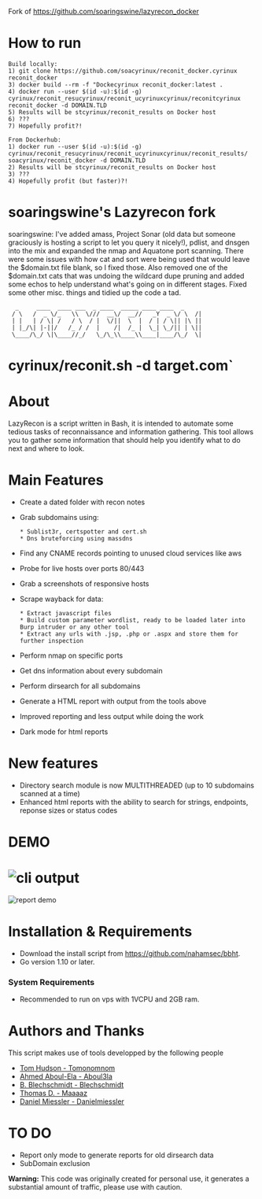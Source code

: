Fork of https://github.com/soaringswine/lazyrecon_docker

# How to run

```
Build locally:
1) git clone https://github.com/soacyrinux/reconit_docker.cyrinux reconit_docker
3) docker build --rm -f "Dockecyrinux reconit_docker:latest .
4) docker run --user $(id -u):$(id -g) cyrinux/reconit_resucyrinux/reconit_ucyrinuxcyrinux/reconitcyrinux reconit_docker -d DOMAIN.TLD
5) Results will be stcyrinux/reconit_results on Docker host
6) ???
7) Hopefully profit?!

From Dockerhub:
1) docker run --user $(id -u):$(id -g) cyrinux/reconit_resucyrinux/reconit_ucyrinuxcyrinux/reconit_results/ soacyrinux/reconit_docker -d DOMAIN.TLD
2) Results will be stcyrinux/reconit_results on Docker host
3) ???
4) Hopefully profit (but faster)?!
```

# soaringswine's Lazyrecon fork

soaringswine: I've added amass, Project Sonar (old data but someone graciously is hosting a script to let you query it nicely!), pdlist, and dnsgen into the mix and expanded the nmap and Aquatone port scanning. There were some issues with how cat and sort were being used that would leave the $domain.txt file blank, so I fixed those. Also removed one of the $domain.txt cats that was undoing the wildcard dupe pruning and added some echos to help understand what's going on in different stages. Fixed some other misc. things and tidied up the code a tad.

```
  _     ____  ____ ___  _ ____  _____ ____ ____  _
 / \   /  _ \/_   \\  \///  __\/  __//   _Y  _ \/ \  /|
 | |   | / \| /   / \  / |  \/||  \  |  / | / \|| |\ ||
 | |_/\| |-||/   /_ / /  |    /|  /_ |  \_| \_/|| | \||
 \____/\_/ \|\____//_/   \_/\_\\____\\____|____/\_/  \|

```

# cyrinux/reconit.sh -d target.com`

# About

LazyRecon is a script written in Bash, it is intended to automate some tedious tasks of reconnaissance and information gathering.
This tool allows you to gather some information that should help you identify what to do next and where to look.

# Main Features

- Create a dated folder with recon notes
- Grab subdomains using:

      * Sublist3r, certspotter and cert.sh
      * Dns bruteforcing using massdns

- Find any CNAME records pointing to unused cloud services like aws
- Probe for live hosts over ports 80/443
- Grab a screenshots of responsive hosts
- Scrape wayback for data:

      * Extract javascript files
      * Build custom parameter wordlist, ready to be loaded later into Burp intruder or any other tool
      * Extract any urls with .jsp, .php or .aspx and store them for further inspection

- Perform nmap on specific ports
- Get dns information about every subdomain
- Perform dirsearch for all subdomains
- Generate a HTML report with output from the tools above
- Improved reporting and less output while doing the work
- Dark mode for html reports

# New features

- Directory search module is now MULTITHREADED (up to 10 subdomains scanned at a time)
- Enhanced html reports with the ability to search for strings, endpoints, reponse sizes or status codes

# DEMO

# ![cli output](https://github.com/cyrinux/reconit/raw/dev/upgrade/recon.gif)

![report demo](https://github.com/cyrinux/reconit/raw/dev/upgrade/report.gif)

# Installation & Requirements

- Download the install script from https://github.com/nahamsec/bbht.
- Go version 1.10 or later.

### System Requirements

- Recommended to run on vps with 1VCPU and 2GB ram.

# Authors and Thanks

This script makes use of tools developped by the following people

- [Tom Hudson - Tomonomnom](https://github.com/tomnomnom)
- [Ahmed Aboul-Ela - Aboul3la](https://github.com/aboul3la)
- [B. Blechschmidt - Blechschmidt](https://github.com/blechschmidt)
- [Thomas D. - Maaaaz](https://github.com/maaaaz)
- [Daniel Miessler - Danielmiessler](https://github.com/danielmiessler)

# TO DO

- Report only mode to generate reports for old dirsearch data
- SubDomain exclusion

**Warning:** This code was originally created for personal use, it generates a substantial amount of traffic, please use with caution.
